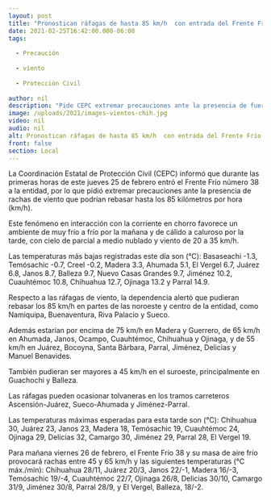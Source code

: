 ```yaml
---
layout: post
title: "Pronostican ráfagas de hasta 85 km/h  con entrada del Frente Frío 38 a la entidad"
date: 2021-02-25T16:42:00.000-06:00
tags:
  
  - Precaución
  
  - viento
  
  - Protección Civil
  
author: nil
description: "Pide CEPC extremar precauciones ante la presencia de fuertes vientos en la mayoría del territorio estatal"
image: /uploads/2021/images-vientos-chih.jpg
video: nil
audio: nil
alt: Pronostican ráfagas de hasta 85 km/h  con entrada del Frente Frío 38 a la entidad
front: false
section: Local
---
```


La Coordinación Estatal de Protección Civil (CEPC) informó que durante las primeras horas de este jueves 25 de febrero entró el Frente Frío número 38 a la entidad, por lo que pidió extremar precauciones ante la presencia de rachas de viento que podrían rebasar hasta los 85 kilómetros por hora (km/h).

Este fenómeno en interacción con la corriente en chorro favorece un ambiente de muy frío a frío por la mañana y de cálido a caluroso por la tarde, con cielo de parcial a medio nublado y viento de 20 a 35 km/h.

Las temperaturas más bajas registradas este día son (°C): Basaseachi -1.3, Temósachic -0.7, Creel -0.2, Madera 3.3, Ahumada 5.1, El Vergel 6.7, Juárez 6.8, Janos 8.7, Balleza 9.7, Nuevo Casas Grandes 9.7, Jiménez 10.2, Cuauhtémoc 10.8, Chihuahua 12.7, Ojinaga 13.2 y Parral 14.9.

Respecto a las ráfagas de viento, la dependencia alertó que pudieran rebasar los 85 km/h en partes de las noroeste y centro de la entidad, como Namiquipa, Buenaventura, Riva Palacio y Sueco.

Además estarían por encima de 75 km/h en Madera y Guerrero, de 65 km/h en Ahumada, Janos, Ocampo, Cuauhtémoc, Chihuahua y Ojinaga, y de 55 km/h en Juárez, Bocoyna, Santa Bárbara, Parral, Jiménez, Delicias y Manuel Benavides.

También pudieran ser mayores a 45 km/h en el suroeste, principalmente en Guachochi y Balleza.

Las ráfagas pueden ocasionar tolvaneras en los tramos carreteros Ascensión-Juárez, Sueco-Ahumada y Jiménez-Parral.

Las temperaturas máximas esperadas para esta tarde son (°C): Chihuahua 30, Juárez 23, Janos 23, Madera 18, Temósachic 19, Cuauhtémoc 24, Ojinaga 29, Delicias 32, Camargo 30, Jiménez 29, Parral 28, El Vergel 19.

Para mañana viernes 26 de febrero, el Frente Frío 38 y su masa de aire frío provocará rachas entre 45 y 65 km/h y las siguientes temperaturas (°C máx./min): Chihuahua 28/11, Juárez 20/3, Janos 22/-1, Madera 16/-3, Temósachic 19/-4, Cuauhtémoc 22/7, Ojinaga 26/8, Delicias 30/10, Camargo 31/9, Jiménez 30/8, Parral 28/9, y El Vergel, Balleza, 18/-2.